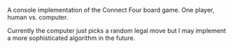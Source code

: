 A console implementation of the Connect Four board game. One player, human vs. computer.

Currently the computer just picks a random legal move but I may implement a more sophisticated algorithm in the future.
